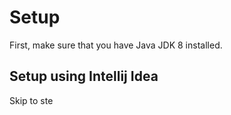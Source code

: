 # Setup


First, make sure that you have Java JDK 8 installed. 


## Setup using Intellij Idea

Skip to ste


